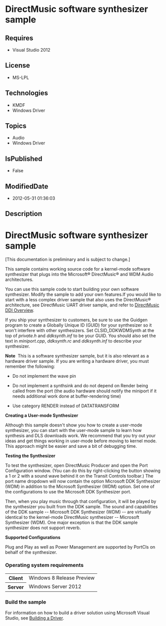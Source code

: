 # DirectMusic software synthesizer sample
## Requires
* Visual Studio 2012
## License
* MS-LPL
## Technologies
* KMDF
* Windows Driver
## Topics
* Audio
* Windows Driver
## IsPublished
* False
## ModifiedDate
* 2012-05-31 01:36:03
## Description

<div id="mainSection">
<div class="clsServerSDKContent">
<h1><a id="gallery_samples.examplegallerysample"></a>DirectMusic software synthesizer sample</h1>
</div>
<p class="CCE_Message">[This documentation is preliminary and is subject to change.]</p>
<p>This sample contains working source code for a kernel-mode software synthesizer that plugs into the Microsoft® DirectMusic® and WDM Audio architectures.
</p>
<p>You can use this sample code to start building your own software synthesizer. Modify the sample to add your own features.If you would like to start with a less complex driver sample that also uses the DirectMusic® architecture, see DirectMusic UART driver
 sample, and refer to <a href="http://msdn.microsoft.com/en-us/library/windows/hardware/Ff536261">
DirectMusic DDI Overview</a>.</p>
<p>If you ship your synthesizer to customers, be sure to use the Guidgen program to create a Globally Unique ID (GUID) for your synthesizer so it won't interfere with other synthesizers. Set CLSID_DDKWDMSynth at the top of
<i>private.h</i> and <i>ddksynth.inf</i> to be your GUID. You should also set the text in
<i>miniport.cpp</i>, <i>ddksynth.rc</i> and <i>ddksynth.inf</i> to describe your synthesizer.</p>
<p class="note"><b>Note</b>&nbsp;&nbsp;This is a software synthesizer sample, but it is also relevant as a hardware driver sample. If you are writing a hardware driver, you must remember the following:</p>
<ul>
<li>
<p>Do not implement the wave pin</p>
</li><li>
<p>Do not implement a synthsink and do not depend on Render being called from the port (the audio hardware should notify the miniport if it needs additional work done at buffer-rendering time)</p>
</li><li>
<p>Use category RENDER instead of DATATRANSFORM</p>
</li></ul>
<p></p>
<p></p>
<p><b>Creating a User-mode Synthesizer</b> </p>
<p>Although this sample doesn't show you how to create a user-mode synthesizer, you can start with the user-mode sample to learn how synthesis and DLS downloads work. We recommend that you try out your ideas and get things working in user-mode before moving
 to kernel mode. This approach might be easier and save a bit of debugging time.</p>
<p><b>Testing the Synthesizer</b> </p>
<p>To test the synthesizer, open DirectMusic Producer and open the Port Configuration window. (You can do this by right-clicking the button showing a 1 or 2 with a sound wave behind it on the Transit Controls toolbar.) The port name dropdown will now contain
 the option Microsoft DDK Synthesizer (WDM) in addition to the Microsoft Synthesizer (WDM) option. Set one of the configurations to use the Microsoft DDK Synthesizer port.</p>
<p>Then, when you play music through that configuration, it will be played by the synthesizer you built from the DDK sample. The sound and capabilities of the DDK sample -- Microsoft DDK Synthesizer (WDM) -- are virtually identical to the kernel-mode DirectMusic
 synthesizer -- Microsoft Synthesizer (WDM). One major exception is that the DDK sample synthesizer does not support reverb.</p>
<p><b>Supported Configurations</b> </p>
<p>Plug and Play as well as Power Management are supported by PortCls on behalf of the synthesizer.
</p>
<h3>Operating system requirements</h3>
<table>
<tbody>
<tr>
<th>Client</th>
<td><dt>Windows&nbsp;8 Release Preview </dt></td>
</tr>
<tr>
<th>Server</th>
<td><dt>Windows Server&nbsp;2012 </dt></td>
</tr>
</tbody>
</table>
<h3>Build the sample</h3>
<p>For information on how to build a driver solution using Microsoft Visual Studio, see
<a href="http://msdn.microsoft.com/en-us/library/windows/hardware/Ff554644">Building a Driver</a>.</p>
</div>
